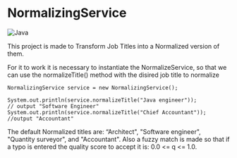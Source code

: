 # NormalizingService
![Java](https://img.shields.io/badge/java-%23ED8B00.svg?style=for-the-badge&logo=java&logoColor=white)


This project is made to Transform Job Titles into a Normalized version of them.

For it to work it is necessary to instantiate the NormalizeService, so that we can use the normalizeTitle() method with the disired job title to normalize

```
NormalizingService service = new NormalizingService();

System.out.println(service.normalizeTitle("Java engineer"));
// output "Software Engineer"
System.out.println(service.normalizeTitle("Chief Accountant"));
//output "Accountant"
```

The default Normalized titles are: “Architect", "Software engineer", "Quantity surveyor", and "Accountant". Also a fuzzy match is made so that if a typo is entered the quality score to accept it is:  0.0 <= q <= 1.0.
